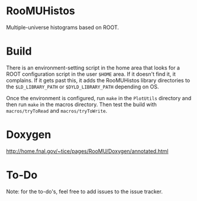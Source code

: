 RooMUHistos
===========

Multiple-universe histograms based on ROOT.

Build
===========

There is an environment-setting  script in the home area that looks for a ROOT 
configuration script in the user `$HOME` area. If it doesn't find it, it complains. 
If it gets past this, it adds the RooMUHistos library directories to the `$LD_LIBRARY_PATH`
or `$DYLD_LIBRARY_PATH` depending on OS.

Once the environment is configured, run `make` in the `PlotUtils` directory
and then run `make` in the macros directory. Then test the build with 
`macros/tryToRead` and `macros/tryToWrite`.

Doxygen
===========
http://home.fnal.gov/~tice/pages/RooMU/Doxygen/annotated.html

To-Do
===========

Note: for the to-do's, feel free to add issues to the issue tracker. 
